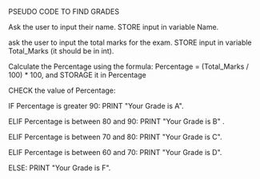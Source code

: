 PSEUDO CODE TO FIND GRADES 

Ask the user to input their name. STORE input in variable Name.

ask the user to input the total marks for the exam. STORE input in variable Total_Marks (it should be in int).

Calculate the Percentage using the formula: Percentage = (Total_Marks / 100) * 100, and STORAGE it in Percentage

CHECK the value of Percentage: 

IF Percentage is greater 90: 
    PRINT "Your Grade is A".

ELIF Percentage is between 80 and 90: 
    PRINT "Your Grade is B" .

ELIF Percentage is between 70 and 80: 
    PRINT "Your Grade is C".

ELIF Percentage is between 60 and 70: 
    PRINT "Your Grade is D".

ELSE: PRINT "Your Grade is F".

